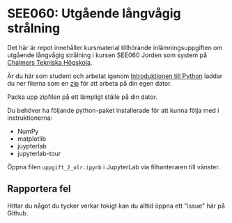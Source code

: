 # SEE060: Utgående långvågig strålning

Det här är repot innehåller kursmaterial tillhörande inlämningsuppgiften om utgående långvågig strålning i kursen SEE060 Jorden som system på [Chalmers Tekniska Högskola](https://www.chalmers.se/).

Är du här som student och arbetat igenom [Introduktionen till Python](https://github.com/SEE-GEO/SEE060_Introduktion_Python) laddar du ner filerna som en [zip](https://github.com/SEE-GEO/SEE060_Utgande_langvagig_stralning/archive/refs/heads/main.zip) för att arbeta på din egen dator.

Packa upp zipfilen på ett lämpligt ställe på din dator.

Du behöver ha följande python-paket installerade för att kunna följa med i instruktionerna:
- NumPy
- matplotlib
- juypterlab
- jupyterlab-tour

Öppna filen `uppgift_2_olr.ipynb` i JupyterLab via filhanteraren till vänster.

## Rapportera fel

Hittar du något du tycker verkar tokigt kan du alltid öppna ett "issue" här på Github.
